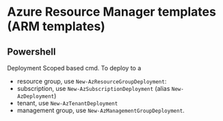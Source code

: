 # Azure Resource Manager templates (ARM templates)


## Powershell
Deployment Scoped based cmd. To deploy to a
- resource group, use `New-AzResourceGroupDeployment`:
- subscription, use `New-AzSubscriptionDeployment` (alias `New-AzDeployment`)
- tenant, use `New-AzTenantDeployment`
- management group, use `New-AzManagementGroupDeployment`.

